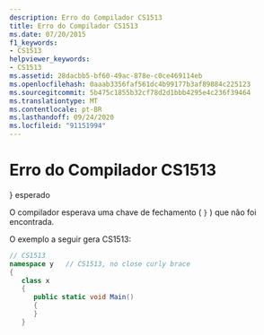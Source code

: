 ```yaml
---
description: Erro do Compilador CS1513
title: Erro do Compilador CS1513
ms.date: 07/20/2015
f1_keywords:
- CS1513
helpviewer_keywords:
- CS1513
ms.assetid: 28dacbb5-bf60-49ac-878e-c0ce469114eb
ms.openlocfilehash: 0aaab3356faf561dc4b99177b3af89884c225123
ms.sourcegitcommit: 5b475c1855b32cf78d2d1bbb4295e4c236f39464
ms.translationtype: MT
ms.contentlocale: pt-BR
ms.lasthandoff: 09/24/2020
ms.locfileid: "91151994"
---
```

# <a name="compiler-error-cs1513"></a>Erro do Compilador CS1513

} esperado  
  
 O compilador esperava uma chave de fechamento ( `}` ) que não foi encontrada.  
  
 O exemplo a seguir gera CS1513:  
  
```csharp  
// CS1513  
namespace y   // CS1513, no close curly brace  
{  
   class x  
   {  
      public static void Main()  
      {  
      }  
   }  
```
